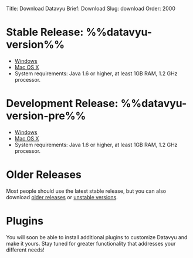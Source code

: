 Title: Download Datavyu
Brief: Download
Slug: download
Order: 2000

# Stable Release: %%datavyu-version%%

- [Windows](/releases/Datavyu-Windows-latest.zip)
- [Mac OS X](/releases/Datavyu-OSX-latest.zip)
- System requirements: Java 1.6 or higher, at least 1GB RAM, 1.2 GHz processor.

# Development Release: %%datavyu-version-pre%%

- [Windows](/releases_pre/Datavyu-Windows-latest.zip)
- [Mac OS X](/releases_pre/Datavyu-OSX-latest.zip)
- System requirements: Java 1.6 or higher, at least 1GB RAM, 1.2 GHz processor.

# Older Releases

Most people should use the latest stable release, but you can also download [older releases](/releases/) or [unstable versions](/releases_pre/).

# Plugins

You will soon be able to install additional plugins to customize Datavyu and make it yours. Stay tuned for greater functionality that addresses your different needs!
